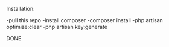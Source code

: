 Installation:

-pull this repo
-install composer
-composer install
-php artisan optimize:clear
-php artisan key:generate

DONE
